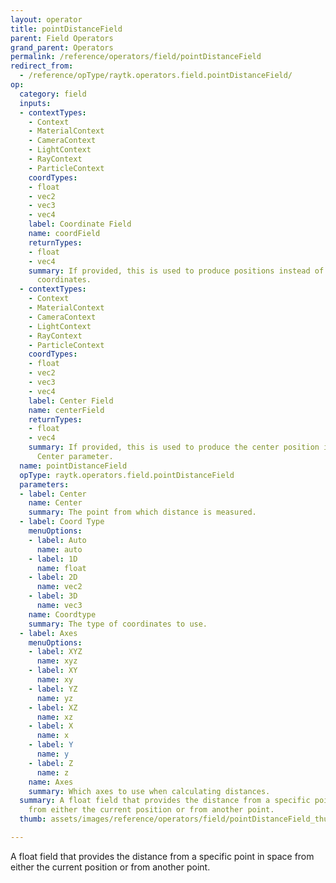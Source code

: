 ```yaml
---
layout: operator
title: pointDistanceField
parent: Field Operators
grand_parent: Operators
permalink: /reference/operators/field/pointDistanceField
redirect_from:
  - /reference/opType/raytk.operators.field.pointDistanceField/
op:
  category: field
  inputs:
  - contextTypes:
    - Context
    - MaterialContext
    - CameraContext
    - LightContext
    - RayContext
    - ParticleContext
    coordTypes:
    - float
    - vec2
    - vec3
    - vec4
    label: Coordinate Field
    name: coordField
    returnTypes:
    - float
    - vec4
    summary: If provided, this is used to produce positions instead of the actual
      coordinates.
  - contextTypes:
    - Context
    - MaterialContext
    - CameraContext
    - LightContext
    - RayContext
    - ParticleContext
    coordTypes:
    - float
    - vec2
    - vec3
    - vec4
    label: Center Field
    name: centerField
    returnTypes:
    - float
    - vec4
    summary: If provided, this is used to produce the center position instead of the
      Center parameter.
  name: pointDistanceField
  opType: raytk.operators.field.pointDistanceField
  parameters:
  - label: Center
    name: Center
    summary: The point from which distance is measured.
  - label: Coord Type
    menuOptions:
    - label: Auto
      name: auto
    - label: 1D
      name: float
    - label: 2D
      name: vec2
    - label: 3D
      name: vec3
    name: Coordtype
    summary: The type of coordinates to use.
  - label: Axes
    menuOptions:
    - label: XYZ
      name: xyz
    - label: XY
      name: xy
    - label: YZ
      name: yz
    - label: XZ
      name: xz
    - label: X
      name: x
    - label: Y
      name: y
    - label: Z
      name: z
    name: Axes
    summary: Which axes to use when calculating distances.
  summary: A float field that provides the distance from a specific point in space
    from either the current position or from another point.
  thumb: assets/images/reference/operators/field/pointDistanceField_thumb.png

---
```



A float field that provides the distance from a specific point in space from either the current position or from another point.